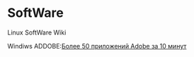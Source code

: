# SoftWare
Linux SoftWare Wiki []()[]()

Windiws
ADDOBE:[Более 50 приложений Adobe за 10 минут](https://youtu.be/7W0ISI3yqwo)
